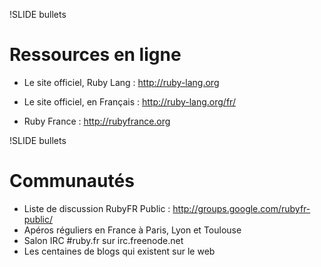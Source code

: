 !SLIDE bullets
# Ressources en ligne

* Le site officiel, Ruby Lang : http://ruby-lang.org
* Le site officiel, en Français : http://ruby-lang.org/fr/

* Ruby France : http://rubyfrance.org

!SLIDE bullets
# Communautés

* Liste de discussion RubyFR Public : http://groups.google.com/rubyfr-public/
* Apéros réguliers en France à Paris, Lyon et Toulouse
* Salon IRC #ruby.fr  sur irc.freenode.net
* Les centaines de blogs qui existent sur le web